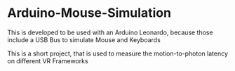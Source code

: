 # Arduino-Mouse-Simulation

This is developed to be used with an Arduino Leonardo, because those include a USB Bus to simulate Mouse and Keyboards

This is a short project, that is used to measure the motion-to-photon latency on different VR Frameworks
